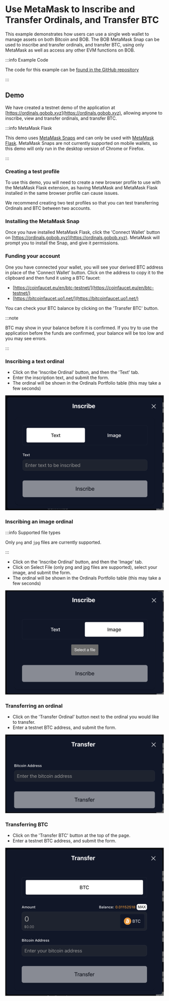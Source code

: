 # Use MetaMask to Inscribe and Transfer Ordinals, and Transfer BTC

This example demonstrates how users can use a single web wallet to manage assets on both Bitcoin and BOB. The BOB MetaMask Snap can be used to inscribe and transfer ordinals, and transfer BTC, using only MetaMask as well as access any other EVM functions on BOB.

:::info Example Code

The code for this example can be [found in the GitHub repository](https://github.com/bob-collective/demo-brc20-metamask)

:::

## Demo

We have created a testnet demo of the application at [https://ordinals.gobob.xyz](https://ordinals.gobob.xyz), allowing anyone to inscribe, view and transfer ordinals, and transfer BTC.

:::info MetaMask Flask

This demo uses [MetaMask Snaps](https://metamask.io/snaps/) and can only be used with [MetaMask Flask](https://metamask.io/flask/). MetaMask Snaps are not currently supported on mobile wallets, so this demo will only run in the desktop version of Chrome or Firefox.

:::

### Creating a test profile

To use this demo, you will need to create a new browser profile to use with the MetaMask Flask extension, as having MetaMask and MetaMask Flask installed in the same browser profile can cause issues.

We recommend creating two test profiles so that you can test transferring Ordinals and BTC between two accounts.

### Installing the MetaMask Snap

Once you have installed MetaMask Flask, click the 'Connect Wallet' button on [https://ordinals.gobob.xyz](https://ordinals.gobob.xyz). MetaMask will prompt you to install the Snap, and give it permissions.

### Funding your account

One you have connected your wallet, you will see your derived BTC address in place of the 'Connect Wallet' button. Click on the address to copy it to the clipboard and then fund it using a BTC faucet:

- [https://coinfaucet.eu/en/btc-testnet/](https://coinfaucet.eu/en/btc-testnet/)
- [https://bitcoinfaucet.uo1.net/](https://bitcoinfaucet.uo1.net/)

You can check your BTC balance by clicking on the 'Transfer BTC' button.

:::note

BTC may show in your balance before it is confirmed. If you try to use the application before the funds are confirmed, your balance will be too low and you may see errors.

:::

### Inscribing a text ordinal

- Click on the 'Inscribe Ordinal' button, and then the 'Text' tab.
- Enter the inscription text, and submit the form.
- The ordinal will be shown in the Ordinals Portfolio table (this may take a few seconds)

![inscribe-text](inscribe-text.png)

### Inscribing an image ordinal

:::info Supported file types

Only `png` and `jpg` files are currently supported.

:::

- Click on the 'Inscribe Ordinal' button, and then the 'Image' tab.
- Click on Select File (only png and jpg files are supported), select your image, and submit the form.
- The ordinal will be shown in the Ordinals Portfolio table (this may take a few seconds)

![inscribe-image](inscribe-image.png)

### Transferring an ordinal

- Click on the 'Transfer Ordinal' button next to the ordinal you would like to transfer.
- Enter a testnet BTC address, and submit the form.

![transfer-ordinal](transfer-ordinal.png)

### Transferring BTC

- Click on the 'Transfer BTC' button at the top of the page.
- Enter a testnet BTC address, and submit the form.

![transfer-btc](transfer-btc.png)
